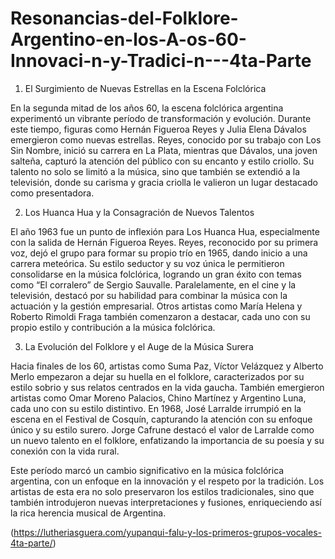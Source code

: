 # Resonancias-del-Folklore-Argentino-en-los-A-os-60-Innovaci-n-y-Tradici-n---4ta-Parte
1. El Surgimiento de Nuevas Estrellas en la Escena Folclórica

En la segunda mitad de los años 60, la escena folclórica argentina experimentó un vibrante período de transformación y evolución. Durante este tiempo, figuras como Hernán Figueroa Reyes y Julia Elena Dávalos emergieron como nuevas estrellas. Reyes, conocido por su trabajo con Los Sin Nombre, inició su carrera en La Plata, mientras que Dávalos, una joven salteña, capturó la atención del público con su encanto y estilo criollo. Su talento no solo se limitó a la música, sino que también se extendió a la televisión, donde su carisma y gracia criolla le valieron un lugar destacado como presentadora.

2. Los Huanca Hua y la Consagración de Nuevos Talentos

El año 1963 fue un punto de inflexión para Los Huanca Hua, especialmente con la salida de Hernán Figueroa Reyes. Reyes, reconocido por su primera voz, dejó el grupo para formar su propio trío en 1965, dando inicio a una carrera meteórica. Su estilo seductor y su voz única le permitieron consolidarse en la música folclórica, logrando un gran éxito con temas como “El corralero” de Sergio Sauvalle. Paralelamente, en el cine y la televisión, destacó por su habilidad para combinar la música con la actuación y la gestión empresarial. Otros artistas como María Helena y Roberto Rimoldi Fraga también comenzaron a destacar, cada uno con su propio estilo y contribución a la música folclórica.

3. La Evolución del Folklore y el Auge de la Música Surera

Hacia finales de los 60, artistas como Suma Paz, Víctor Velázquez y Alberto Merlo empezaron a dejar su huella en el folklore, caracterizados por su estilo sobrio y sus relatos centrados en la vida gaucha. También emergieron artistas como Omar Moreno Palacios, Chino Martínez y Argentino Luna, cada uno con su estilo distintivo. En 1968, José Larralde irrumpió en la escena en el Festival de Cosquín, capturando la atención con su enfoque único y su estilo surero. Jorge Cafrune destacó el valor de Larralde como un nuevo talento en el folklore, enfatizando la importancia de su poesía y su conexión con la vida rural.

Este período marcó un cambio significativo en la música folclórica argentina, con un enfoque en la innovación y el respeto por la tradición. Los artistas de esta era no solo preservaron los estilos tradicionales, sino que también introdujeron nuevas interpretaciones y fusiones, enriqueciendo así la rica herencia musical de Argentina.

(https://lutheriasguera.com/yupanqui-falu-y-los-primeros-grupos-vocales-4ta-parte/)
